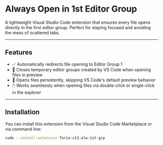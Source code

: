 # Always Open in 1st Editor Group

A lightweight Visual Studio Code extension that ensures every file opens directly in the first editor group. Perfect for staying focused and avoiding the mess of scattered tabs.

---

## Features

- ✅ Automatically redirects file opening to Editor Group 1  
- 🧹 Closes temporary editor groups created by VS Code when opening files in preview  
- 📌 Opens files persistently, skipping VS Code's default preview behavior  
- 🖱️ Works seamlessly when opening files via double-click or single-click in the explorer

---

## Installation

You can install this extension from the Visual Studio Code Marketplace or via command line:

```bash
code --install-extension Torio-v13.alw-1st-grp